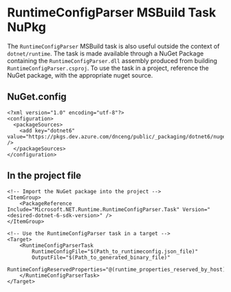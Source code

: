 # RuntimeConfigParser MSBuild Task NuPkg
The `RuntimeConfigParser` MSBuild task is also useful outside the context of `dotnet/runtime`. The task is made available through a NuGet Package containing the `RuntimeConfigParser.dll` assembly produced from building `RuntimeConfigParser.csproj`. To use the task in a project, reference the NuGet package, with the appropriate nuget source.

## NuGet.config
```
<?xml version="1.0" encoding="utf-8"?>
<configuration>
  <packageSources>
    <add key="dotnet6" value="https://pkgs.dev.azure.com/dnceng/public/_packaging/dotnet6/nuget/v3/index.json" />
  </packageSources>
</configuration>
```

## In the project file
```
<!-- Import the NuGet package into the project -->
<ItemGroup>
    <PackageReference Include="Microsoft.NET.Runtime.RuntimeConfigParser.Task" Version="<desired-dotnet-6-sdk-version>" />
</ItemGroup>

<!-- Use the RuntimeConfigParser task in a target -->
<Target>
    <RuntimeConfigParserTask
        RuntimeConfigFile="$(Path_to_runtimeconfig.json_file)"
        OutputFile="$(Path_to_generated_binary_file)"
        RuntimeConfigReservedProperties="@(runtime_properties_reserved_by_host)">
    </RuntimeConfigParserTask>
</Target>
```
